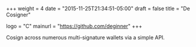 +++
weight = 4
date = "2015-11-25T21:34:51-05:00"
draft = false
title = "De Cosigner"

logo = "C"
mainurl = "https://github.com/deginner"
+++

Cosign across numerous multi-signature wallets via a simple API.
